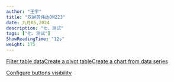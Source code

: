 ```yaml
---
author: "王宇"
title: "双屏英伟达DW223"
date: 九月05,2024
description: "七、测试"
tags: ["七、测试"]
ShowReadingTime: "12s"
weight: 175
---
```

[Filter table data](#)[Create a pivot table](#)[Create a chart from data series](#)

[Configure buttons visibility](/users/tfac-settings.action)